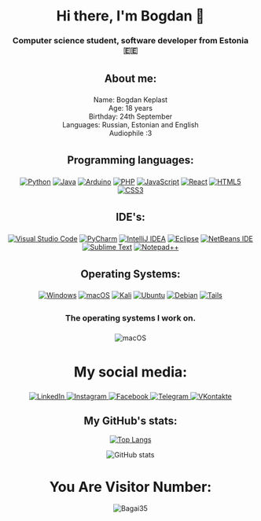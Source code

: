 <div align="center">
  <h1>Hi there, I'm Bogdan 👋  
  </h1>

  <h3>Computer science student, software developer from Estonia🇪🇪</h3>
</div>

<div align="center">
  <h2 style="padding: 5px;">About me:</h2>

   Name: Bogdan Keplast <br>
   Age: 18 years<br>
   Birthday: 24th September<br>
   Languages: Russian, Estonian and English<br>
   Audiophile :3
</div>

<div align="center">
  <h2 style="padding: 5px;">Programming languages:</h2>

  [![Python](https://img.shields.io/badge/python-3670A0?style=for-the-badge&logo=python&logoColor=ffdd54)](https://www.python.org/)
  [![Java](https://img.shields.io/badge/java-%23ED8B00.svg?style=for-the-badge&logo=openjdk&logoColor=white)](https://www.java.com/en/download/help/whatis_java.html)
  [![Arduino](https://img.shields.io/badge/Arduino-00979D?style=for-the-badge&logo=arduino&logoColor=white)](https://www.arduino.cc/)
  [![PHP](https://img.shields.io/badge/php-%234F5D95.svg?style=for-the-badge&logo=php&logoColor=white)](https://www.php.net/)
  [![JavaScript](https://img.shields.io/badge/javascript-%23323330.svg?style=for-the-badge&logo=javascript&logoColor=%23F7DF1E)](https://www.javascript.com)
  [![React](https://img.shields.io/badge/react-%2320232a.svg?style=for-the-badge&logo=react&logoColor=%2361DAFB)](https://reactjs.org/)
  [![HTML5](https://img.shields.io/badge/html5-%23E34F26.svg?style=for-the-badge&logo=html5&logoColor=white)](https://html5.org)
  [![CSS3](https://img.shields.io/badge/css3-%231572B6.svg?style=for-the-badge&logo=css3&logoColor=white)](https://www.w3.org/Style/CSS/Overview.en.html)
</div>

<div align="center">
  <h2 style="padding: 5px;">IDE's:</h2>

  [![Visual Studio Code](https://img.shields.io/badge/Visual%20Studio%20Code-0078d7.svg?style=for-the-badge&logo=visual-studio-code&logoColor=white)](https://code.visualstudio.com)
  [![PyCharm](https://img.shields.io/badge/pycharm-143?style=for-the-badge&logo=pycharm&logoColor=black&color=black&labelColor=green)](https://www.jetbrains.com/pycharm/)
  [![IntelliJ IDEA](https://img.shields.io/badge/IntelliJ%20IDEA-000000.svg?style=for-the-badge&logo=intellij-idea&logoColor=white)](https://www.jetbrains.com/idea/)
  [![Eclipse](https://img.shields.io/badge/Eclipse-FE7A16.svg?style=for-the-badge&logo=Eclipse&logoColor=white)](https://www.eclipse.org)
  [![NetBeans IDE](https://img.shields.io/badge/NetBeans%20IDE-1B6AC6.svg?style=for-the-badge&logo=apache-netbeans-ide&logoColor=white)](https://netbeans.apache.org)
  [![Sublime Text](https://img.shields.io/badge/Sublime%20Text-FF9800.svg?style=for-the-badge&logo=sublime-text&logoColor=white)](https://www.sublimetext.com)
  [![Notepad++](https://img.shields.io/badge/Notepad++-90E59A.svg?style=for-the-badge&logo=notepad%2b%2b&logoColor=black)](https://notepad-plus-plus.org)
</div>

<div align="center">
  <h2 style="padding: 5px;">Operating Systems:</h2>

  [![Windows](https://img.shields.io/badge/Windows-0078D6?style=for-the-badge&logo=windows&logoColor=white)](https://www.microsoft.com/en-us/windows)
  [![macOS](https://img.shields.io/badge/mac%20os-000000?style=for-the-badge&logo=macos&logoColor=F0F0F0)](https://en.wikipedia.org/wiki/MacOS)
  [![Kali](https://img.shields.io/badge/Kali-268BEE?style=for-the-badge&logo=kalilinux&logoColor=white)](https://www.kali.org)
  [![Ubuntu](https://img.shields.io/badge/Ubuntu-E95420?style=for-the-badge&logo=ubuntu&logoColor=white)](https://ubuntu.com)
  [![Debian](https://img.shields.io/badge/Debian-D70A53?style=for-the-badge&logo=debian&logoColor=white)](https://www.debian.org)
  [![Tails](https://img.shields.io/badge/Tails%20-56347C?&style=for-the-badge&logo=tails&logoColor=white)](https://tails.net)
</div>

<div align="center">
  <h3 style="padding: 5px;">The operating systems I work on.</h3>

  ![macOS](https://img.shields.io/badge/mac%20os-000000?style=for-the-badge&logo=macos&logoColor=F0F0F0)
</div>

<div align="center">
  <h1 style="padding: 5px;">My social media:</h1>

  <a href="https://www.linkedin.com/in/bogdan-keplast/" target="_blank">
    <img src="https://img.shields.io/badge/linkedin-%230077B5.svg?style=for-the-badge&logo=linkedin&logoColor=white" alt="LinkedIn">
  </a>
  <a href="https://www.instagram.com/bagai_35/" target="_blank">
    <img src="https://img.shields.io/badge/Instagram-E4405F?style=for-the-badge&logo=instagram&logoColor=white" alt="Instagram">
  </a>
  <a href="https://www.facebook.com/profile.php?id=100011724458672" target="_blank">
    <img src="https://img.shields.io/badge/Facebook-%231877F2.svg?style=for-the-badge&logo=Facebook&logoColor=white" alt="Facebook">
  </a>
  <a href="https://telegram.me/bagai35" target="_blank">
    <img src="https://img.shields.io/badge/Telegram-2CA5E0?style=for-the-badge&logo=telegram&logoColor=white" alt="Telegram">
  </a>
  <a href="https://vk.com/bagai35" target="_blank">
    <img src="https://img.shields.io/badge/VKontakte-4680C2?style=for-the-badge&logo=vk&logoColor=white" alt="VKontakte">
  </a>
</div>
<div align="center">
  <h2>My GitHub's stats:</h2>
  
  [![Top Langs](https://github-readme-stats.vercel.app/api/top-langs/?username=Bagai35&layout=donut&theme=tokyonight)](https://github.com/anuraghazra/github-readme-stats)
<!--   [![Top Langs](https://github-readme-stats.vercel.app/api/top-langs/?username=Bagai35&layout=compact&theme=tokyonight)](https://github.com/anuraghazra/github-readme-stats) -->

  ![GitHub stats](https://github-readme-stats.vercel.app/api?username=Bagai35&theme=tokyonight&show_icons=true&title_color=gruvbox)  

</div>
<div align="center" width="100px">
  <h1>You Are Visitor Number:</h1>

  ![Bagai35](https://moe-counter.glitch.me/get/@Bagai35?theme=rule34)
</div>
